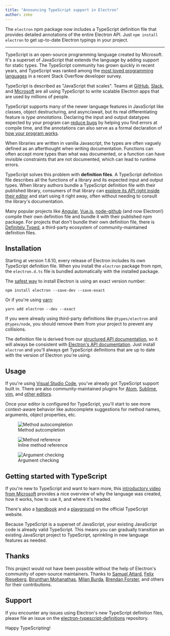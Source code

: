 ```yaml
---
title: "Announcing TypeScript support in Electron"
author: zeke
---
```


The `electron` npm package now includes a TypeScript definition file that provides detailed annotations of the entire Electron API. Just
`npm install electron` to get up-to-date Electron typings in your project.

---

TypeScript is an open-source programming language created by Microsoft. It's
a superset of JavaScript that extends the language by adding support for
static types. The TypeScript community has grown quickly in recent years,
and TypeScript was ranked among the
[most loved programming languages](https://stackoverflow.com/insights/survey/2017#technology-most-loved-dreaded-and-wanted-languages)
in a recent Stack Overflow developer survey. 

TypeScript is described as "JavaScript that scales". Teams at
[GitHub](https://githubengineering.com/how-four-native-developers-wrote-an-electron-app/), 
[Slack](https://slack.engineering/typescript-at-slack-a81307fa288d),
and 
[Microsoft](https://github.com/Microsoft/vscode)
are all using TypeScript to write scalable Electron apps that are used 
by millions of people.

TypeScript supports many of the newer language features in JavaScript like
classes, object destructuring, and async/await, but its real differentiating
feature is _type annotations_.
Declaring the input and output datatypes expected by your program can
[reduce bugs](https://slack.engineering/typescript-at-slack-a81307fa288d) by
helping you find errors at compile time, and the annotations can also serve
as a formal declaration of [how your program works](https://staltz.com/all-js-libraries-should-be-authored-in-typescript.html).

When libraries are written in vanilla Javascript, the types are often vaguely
defined as an afterthought when writing documentation. Functions can often
accept more types than what was documented, or a function can have invisible
constraints that are not documented, which can lead to runtime errors.

TypeScript solves this problem with **definition files**.
A TypeScript definition file describes all the functions of a library and its
expected input and output types. When library authors bundle a TypeScript
definition file with their published library, consumers of that library can
[explore its API right inside their editor](https://code.visualstudio.com/docs/editor/intellisense)
and start using it right away, often without needing to consult the library's
documentation.

Many popular projects like
[Angular](https://angularjs.org/),
[Vue.js](http://vuejs.org/),
[node-github](https://github.com/mikedeboer/node-github)
(and now Electron!) compile their own definition file and bundle it with their
published npm package. For projects that don't bundle their own definition file,
there is 
[Definitely Typed](https://github.com/DefinitelyTyped/DefinitelyTyped),
a third-party ecosystem of community-maintained definition files.

## Installation

Starting at version 1.6.10, every release of Electron includes its own
TypeScript definition file. When you install the `electron` package from npm,
the `electron.d.ts` file is bundled automatically with the
installed package.

The [safest way](https://electron.atom.io/docs/tutorial/electron-versioning/) to install Electron is using an exact version number:

```
npm install electron --save-dev --save-exact
```

Or if you're using [yarn](https://yarnpkg.com/lang/en/docs/migrating-from-npm/#toc-cli-commands-comparison):

```
yarn add electron --dev --exact
```

If you were already using third-party definitions like `@types/electron`
and `@types/node`, you should remove them from your project to prevent
any collisions.

The definition file is derived from our
[structured API documentation](https://electron.atom.io/blog/2016/09/27/api-docs-json-schema),
so it will always be consistent with [Electron's API documentation](https://electron.atom.io/docs/api/).
Just install `electron` and you'll always get TypeScript definitions that are
up to date with the version of Electron you're using.

## Usage

If you're using [Visual Studio Code](https://code.visualstudio.com/), you've
already got TypeScript support built in. There are also community-maintained
plugins for
[Atom](https://atom.io/packages/atom-typescript),
[Sublime](https://github.com/Microsoft/TypeScript-Sublime-Plugin),
[vim](https://github.com/Microsoft/TypeScript/wiki/TypeScript-Editor-Support#vim),
and
[other editors](https://www.typescriptlang.org/index.html#download-links).

Once your editor is configured for TypeScript, you'll start to see more
context-aware behavior like autocomplete suggestions for method names,
arguments, object properties, etc.

<figure>
  <img src="https://cloud.githubusercontent.com/assets/2289/26128017/f6318c20-3a3f-11e7-9c2c-401a32d1f9fb.png" alt="Method autocompletion">
  <figcaption>Method autcompletion</figcaption>
</figure>

<figure>
  <img src="https://cloud.githubusercontent.com/assets/2289/26128018/f6352600-3a3f-11e7-8d92-f0fb88ecc53e.png" alt="Method reference">
  <figcaption>Inline method reference</figcaption>
</figure>

<figure>
  <img src="https://cloud.githubusercontent.com/assets/2289/26128021/f6b1ca0c-3a3f-11e7-8161-ce913268a9f0.png" alt="Argument checking">
  <figcaption>Argument checking</figcaption>
</figure>

## Getting started with TypeScript

If you're new to TypeScript and want to learn more, this
[introductory video from Microsoft](http://video.ch9.ms/ch9/4ae3/062c336d-9cf0-498f-ae9a-582b87954ae3/B881_mid.mp4)
provides a nice overview of why the language was created, how it works,
how to use it, and where it's headed.

There's also a
[handbook](https://www.typescriptlang.org/docs/handbook/basic-types.html)
and a
[playground](https://www.typescriptlang.org/play/index.html)
on the official TypeScript website.

Because TypeScript is a superset of JavaScript, your existing JavaScript code is
already valid TypeScript. This means you can gradually transition an existing
JavaScript project to TypeScript, sprinkling in new language features as needed.

## Thanks

This project would not have been possible without the help of Electron's
community of open-source maintainers. Thanks to
[Samuel Attard](https://github.com/MarshallOfSound),
[Felix Rieseberg](https://github.com/felixrieseberg), 
[Birunthan Mohanathas](https://github.com/poiru), 
[Milan Burda](https://github.com/miniak), 
[Brendan Forster](https://github.com/shiftkey),
and others for their contributions.

## Support

If you encounter any issues using Electron's new TypeScript definition files,
please file an issue on the
[electron-typescript-definitions](https://github.com/electron/electron-typescript-definitions/issues) repository.

Happy TypeScripting!